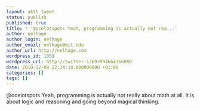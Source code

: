 ```yaml
---
layout: aktt_tweet
status: publish
published: true
title: ! '@ocelotspots Yeah, programming is actually not rea...'
author: nelhage
author_login: nelhage
author_email: nelhage@mit.edu
author_url: http://nelhage.com
wordpress_id: 1059
wordpress_url: http://twitter-12693994664366080
date: 2010-12-08 22:24:18.000000000 +01:00
categories: []
tags: []
---
```

@ocelotspots Yeah, programming is actually not really about math at all. It is about logic and reasoning and going beyond magical thinking.

